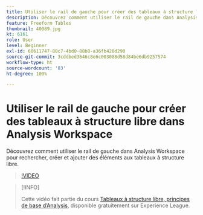 ```yaml
---
title: Utiliser le rail de gauche pour créer des tableaux à structure libre dans Analysis Workspace
description: Découvrez comment utiliser le rail de gauche dans Analysis Workspace pour rechercher, créer et ajouter des éléments aux tableaux à structure libre.
feature: Freeform Tables
thumbnail: 40089.jpg
kt: 6161
role: User
level: Beginner
exl-id: 60611747-80c7-4bd0-88b8-a36fb420d290
source-git-commit: 3cddbed3646c8e6c003088d58d84be6db9257574
workflow-type: ht
source-wordcount: '83'
ht-degree: 100%

---
```


# Utiliser le rail de gauche pour créer des tableaux à structure libre dans Analysis Workspace

Découvrez comment utiliser le rail de gauche dans Analysis Workspace pour rechercher, créer et ajouter des éléments aux tableaux à structure libre.

>[!VIDEO](https://video.tv.adobe.com/v/40089/?quality=12&learn=on)

>[!INFO]
>
> Cette vidéo fait partie du cours [Tableaux à structure libre, principes de base d’Analysis](https://experienceleague.adobe.com/?recommended=Analytics-U-1-2020.3&amp;lang=fr), disponible gratuitement sur Experience League.
